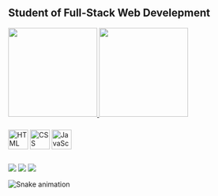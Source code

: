 ## Student of Full-Stack Web Develepment

<div>
  <a href="github.com/aricyrulin">
  <img style="display: inline-block" height="180em" src="https://github-readme-stats.vercel.app/api?username=aricyrulin&count_private=true&show_icons=true&theme=vue" />
  <img style="display: inline-block" height="180em" src="https://github-readme-stats.vercel.app/api/top-langs/?username=aricyrulin&theme=vue&layout=compact" />
  </a>
</div>

###

<div>
  <img align="center" heigth="30px" width="40px" alt="HTML" src="https://cdn.jsdelivr.net/gh/devicons/devicon/icons/html5/html5-original.svg" />
  <img align="center" heigth="30px" width="40px" alt="CSS" src="https://cdn.jsdelivr.net/gh/devicons/devicon/icons/css3/css3-original.svg" />
  <img align="center" heigth="30px" width="40px" alt="JavaScript" src="https://cdn.jsdelivr.net/gh/devicons/devicon/icons/javascript/javascript-original.svg" />
</div>

##

<div>
  <a href="https://www.linkedin.com/in/ariel-cyrulin/" target="_blank"><img src="https://img.shields.io/badge/LinkedIn-0077B5?style=for-the-badge&logo=linkedin&logoColor=white" /></a>
  <a href="mailto:arielcyrulin@gmail.com" target="_blank"><img src="https://img.shields.io/badge/Gmail-D14836?style=for-the-badge&logo=gmail&logoColor=white" /></a>
  <a href="https://www.instagram.com/aricyrulin/" target="_blank"><img src="https://img.shields.io/badge/Instagram-E4405F?style=for-the-badge&logo=instagram&logoColor=white" /></a>
</div>

![Snake animation](https://github.com/aricyrulin/aricyrulin/blob/output/github-contribution-grid-snake.svg)

<!--
https://github.com/anuraghazra/github-readme-stats
-->
